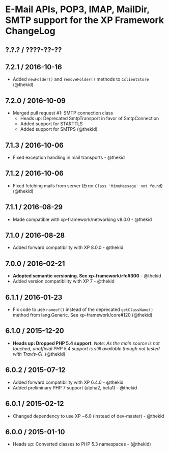 E-Mail APIs, POP3, IMAP, MailDir, SMTP support for the XP Framework ChangeLog
========================================================================

## ?.?.? / ????-??-??

## 7.2.1 / 2016-10-16

* Added `newFolder()` and `removeFolder()` methods to `CclientStore`
  (@thekid)

## 7.2.0 / 2016-10-09

* Merged pull request #1: SMTP connection class
  - Heads up: Deprecated SmtpTransport in favor of SmtpConnection
  - Added support for STARTTLS
  - Added support for SMTPS
  (@thekid)

## 7.1.3 / 2016-10-06

* Fixed exception handling in mail transports - @thekid

## 7.1.2 / 2016-10-06

* Fixed fetching mails from server (Error `Class 'MimeMessage' not found`)
  (@thekid)

## 7.1.1 / 2016-08-29

* Made compatible with xp-framework/networking v8.0.0 - @thekid

## 7.1.0 / 2016-08-28

* Added forward compatibility with XP 8.0.0 - @thekid

## 7.0.0 / 2016-02-21

* **Adopted semantic versioning. See xp-framework/rfc#300** - @thekid 
* Added version compatibility with XP 7 - @thekid

## 6.1.1 / 2016-01-23

* Fix code to use `nameof()` instead of the deprecated `getClassName()`
  method from lang.Generic. See xp-framework/core#120
  (@thekid)

## 6.1.0 / 2015-12-20

* **Heads up: Dropped PHP 5.4 support**. *Note: As the main source is not
  touched, unofficial PHP 5.4 support is still available though not tested
  with Travis-CI*.
  (@thekid)

## 6.0.2 / 2015-07-12

* Added forward compatibility with XP 6.4.0 - @thekid
* Added preliminary PHP 7 support (alpha2, beta1) - @thekid

## 6.0.1 / 2015-02-12

* Changed dependency to use XP ~6.0 (instead of dev-master) - @thekid

## 6.0.0 / 2015-01-10

* Heads up: Converted classes to PHP 5.3 namespaces - (@thekid)
